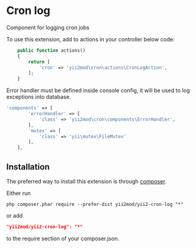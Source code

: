 Cron log
=============
Component for logging cron jobs

To use this extension, add to actions in your controller below code:

```php
    public function actions()
    {
        return [
            'cron' => 'yii2mod\cron\actions\CronLogAction',
        ];
    }
```
Error handler must be defined inside console config, it will be used to log exceptions into database.
```php
'components' => [
        'errorHandler' => [
            'class' => 'yii2mod\cron\components\ErrorHandler',
        ],
        'mutex' => [
            'class' => 'yii\mutex\FileMutex'
        ],
    ],
```

Installation
------------

The preferred way to install this extension is through [composer](http://getcomposer.org/download/).

Either run

```
php composer.phar require --prefer-dist yii2mod/yii2-cron-log "*"
```

or add

```json
"yii2mod/yii2-cron-log": "*"
```

to the require section of your composer.json.
